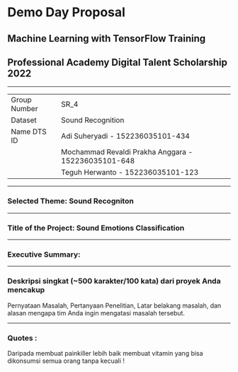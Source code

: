 # Demo Day Proposal
## Machine Learning with TensorFlow Training
## Professional Academy Digital Talent Scholarship 2022
---

|  | |
| ----------- | ----------- |
| Group Number | SR_4 |
| Dataset | Sound Recognition | 
| Name DTS ID | Adi Suheryadi - 152236035101-434 | 
|  | Mochammad Revaldi Prakha Anggara - 152236035101-648  | 
|  | Teguh Herwanto - 152236035101-123 | 
---

### Selected Theme: Sound Recogniton
---

### Title of the Project: Sound Emotions Classification
---

### Executive Summary:
---

### Deskripsi singkat (~500 karakter/100 kata) dari proyek Anda mencakup 
Pernyataan Masalah, Pertanyaan Penelitian, Latar belakang masalah, dan alasan mengapa tim Anda ingin mengatasi masalah tersebut.

---

### Quotes : 
Daripada membuat painkiller lebih baik membuat vitamin yang bisa dikonsumsi semua orang tanpa kecuali !
